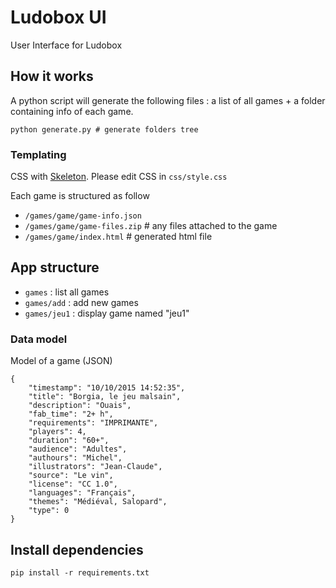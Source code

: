 # Ludobox UI

User Interface for Ludobox

## How it works

A python script will generate the following files : a list of all games + a folder containing info of each game.

    python generate.py # generate folders tree

### Templating

CSS with [Skeleton](http://getskeleton.com/). Please edit CSS in ```css/style.css``` 

Each game is structured as follow

* ```/games/game/game-info.json```
* ```/games/game/game-files.zip``` # any files attached to the game
* ```/games/game/index.html``` # generated html file

## App structure

* ```games``` : list all games
* ```games/add``` : add new games
* ```games/jeu1``` : display game named "jeu1"

### Data model

Model of a game (JSON)

    {
        "timestamp": "10/10/2015 14:52:35",
        "title": "Borgia, le jeu malsain",
        "description": "Ouais",
        "fab_time": "2+ h",
        "requirements": "IMPRIMANTE",
        "players": 4,
        "duration": "60+",
        "audience": "Adultes",
        "authours": "Michel",
        "illustrators": "Jean-Claude",
        "source": "Le vin",
        "license": "CC 1.0",
        "languages": "Français",
        "themes": "Médiéval, Salopard",
        "type": 0
    }


## Install dependencies

    pip install -r requirements.txt


